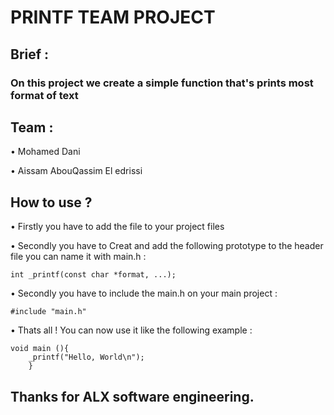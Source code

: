 # PRINTF TEAM PROJECT

## Brief :

### On this project we create a simple function that's prints most format of text

## Team :

• Mohamed Dani

• Aissam AbouQassim El edrissi

## How to use ?

• Firstly you have to add the file to your project files

• Secondly you have to Creat and add the following prototype to the header file you can name it with main.h :

``` int _printf(const char *format, ...);  ```

• Secondly you have to include the main.h on your main project :

``` #include "main.h" ```

• Thats all ! You can now use it like the following example :

``` #include "main.h"
void main (){
    _printf("Hello, World\n");
    } 
```

## Thanks for ALX software engineering. 
